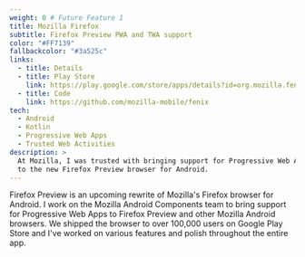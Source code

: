 ```yaml
---
weight: 0 # Future Feature 1
title: Mozilla Firefox
subtitle: Firefox Preview PWA and TWA support
color: "#FF7139"
fallbackcolor: "#3a525c"
links:
  - title: Details
  - title: Play Store
    link: https://play.google.com/store/apps/details?id=org.mozilla.fenix
  - title: Code
    link: https://github.com/mozilla-mobile/fenix
tech:
  - Android
  - Kotlin
  - Progressive Web Apps
  - Trusted Web Activities
description: >
  At Mozilla, I was trusted with bringing support for Progressive Web Apps
  to the new Firefox Preview browser for Android.
---
```


Firefox Preview is an upcoming rewrite of Mozilla's Firefox browser for Android.
I work on the Mozilla Android Components team to bring support for
Progressive Web Apps to Firefox Preview and other Mozilla Android browsers.
We shipped the browser to over 100,000 users on Google Play Store and I've
worked on various features and polish throughout the entire app.
